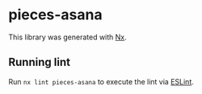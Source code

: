 # pieces-asana

This library was generated with [Nx](https://nx.dev).

## Running lint

Run `nx lint pieces-asana` to execute the lint via [ESLint](https://eslint.org/).
